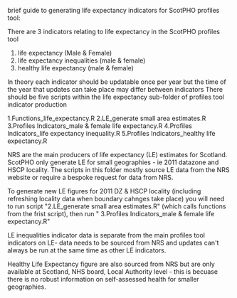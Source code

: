brief guide to generating life expectancy indicators for ScotPHO profiles tool:

There are 3 indicators relating to life expectancy in the ScotPHO profiles tool

1) life expectancy (Male & Female)
2) life expectancy inequalities (male & female)
3) healthy life expectancy (male & female)

In theory each indicator should be updatable once per year but the time of the year that updates can take place may differ between indicators
There should be five scripts within the life expectancy sub-folder of profiles tool indicator production

 1.Functions_life_expectancy.R
 2.LE_generate small area estimates.R
 3.Profiles Indicators_male & female life expectancy.R
 4.Profiles Indicators_life expectancy inequality.R
 5.Profiles Indicators_healthy life expectancy.R

NRS are the main producers of life expectancy (LE) estimates for Scotland.  ScotPHO only generate LE for small geographies - ie 2011 datazone and HSCP locality.  The scripts in this folder mostly source LE data from the NRS website or require a bespoke request for data from NRS.

To generate new LE figures for 2011 DZ & HSCP locality (including refreshing locality data when boundary cahnges take place) you will need to run script  "2.LE_generate small area estimates.R" (which calls functions from the frist script), then run " 3.Profiles Indicators_male & female life expectancy.R"

LE inequalities indicator data is separate from the main profiles tool indicators on LE- data needs to be sourced from NRS and updates can't always be run at the same time as other LE indicators.

Healthy Life Expectancy figure are also sourced from NRS but are only available at Scotland, NHS board, Local Authority level - this is becuase there is no robust information on self-assessed health for smaller geographies. 
